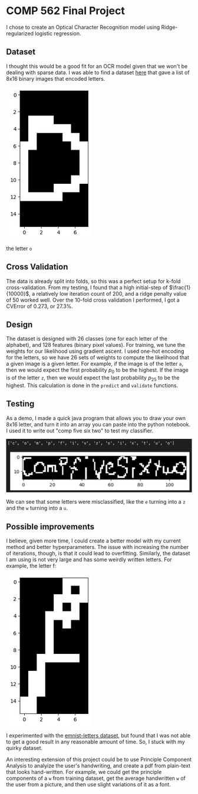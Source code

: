# COMP 562 Final Project

I chose to create an Optical Character Recognition model using Ridge-regularized logistic regression.

## Dataset
I thought this would be a good fit for an OCR model given that we won't be dealing with sparse data. I was able to find a dataset [here]("https://ai.stanford.edu/%7Ebtaskar/ocr/") that gave a list of 8x16 binary images that encoded letters.

![8x16 binary image of the letter 'o'](./images/letter_o.png)

the letter `o`


## Cross Validation
The data is already split into folds, so this was a perfect setup for k-fold cross-validation. From my testing, I found that a high initial-step of $\frac{1}{10000}$, a relatively low iteration count of 200, and a ridge penalty value of 50 worked well. Over the 10-fold cross validation I performed, I got a CVError of 0.273, or 27.3%. 

## Design
The dataset is designed with 26 classes (one for each letter of the alphabet), and 128 features (binary pixel values). For training, we tune the weights for our likelihood using gradient ascent. I used one-hot encoding for the letters, so we have 26 sets of weights to compute the likelihood that a given image is a given letter. For example, if the image is of the letter `a`, then we would expect the first probability $p_0$ to be the highest. If the image is of the letter `z`, then we would expect the last probability $p_{25}$ to be the highest. This calculation is done in the `predict` and `validate` functions.

## Testing
As a demo, I made a quick java program that allows you to draw your own 8x16 letter, and turn it into an array you can paste into the python notebook. I used it to write out "comp five six two" to test my classifier.

!['compfivesixtwo' written out in 8x16 binary images](./images/compfivesixtwo.png)

We can see that some letters were misclassified, like the `e` turning into a `z` and the `w` turning into a `u`.

## Possible improvements
I believe, given more time, I could create a better model with my current method and better hyperparameters. The issue with increasing the number of iterations, though, is that it could lead to overfitting. 
Similarly, the dataset I am using is not very large and has some weirdly written letters. For example, the letter f:

![the letter f](./images/f.png)

I experimented with the [emnist-letters dataset](https://www.kaggle.com/datasets/crawford/emnist?resource=download&select=emnist-letters-test.csv), but found that I was not able to get a good result in any reasonable amount of time. So, I stuck with my quirky dataset.

An interesting extension of this project could be to use Principle Component Analysis to analyize the user's handwriting, and create a pdf from plain-text that looks hand-written.
For example, we could get the principle components of a `w` from training dataset, get the average handwritten `w` of the user from a picture, and then use slight variations of it as a font.
